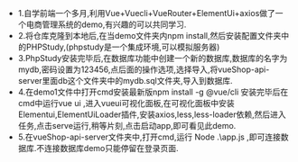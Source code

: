 * 1.自学前端一个多月,利用Vue+Vuecli+VueRouter+ElementUi+axios做了一个电商管理系统的demo,有兴趣的可以共同学习.
* 2.将仓库克隆到本地后,在当demo文件夹内npm install,然后安装配置文件夹中的PHPStudy,(phpstudy是一个集成环境,可以模拟服务器)
* 3.PhpStudy安装完毕后,在数据库功能中创建一个新的数据库,数据库的名字为mydb,密码设置为123456,点后面的操作选项,选择导入,将vueShop-api-server里面db这个文件夹中的mydb.sql文件夹,导入到数据库.
* 4.在demo1文件中打开cmd安装最新版npm install -g @vue/cli  安装完毕后在cmd中运行vue ui    ,进入vueui可视化面板,在可视化面板中安装Elementui,ElementUiLoader插件,安装axios,less,less-loader依赖,然后进入任务,点击serve运行,稍等片刻,点击启动app,即可看见此demo.
* 5.在vueShop-api-server文件夹中,打开cmd,运行 Node .\app.js ,即可连接数据库.不连接数据库demo只能停留在登录页面.
